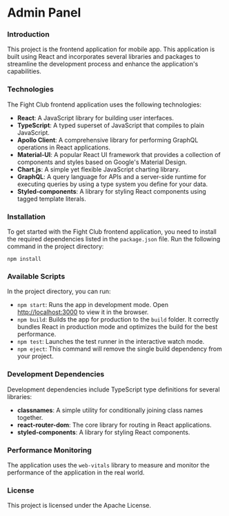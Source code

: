 # Admin Panel

### Introduction
This project is the frontend application for mobile app. This application is built using React and incorporates several libraries and packages to streamline the development process and enhance the application's capabilities.

### Technologies
The Fight Club frontend application uses the following technologies:
- **React**: A JavaScript library for building user interfaces.
- **TypeScript**: A typed superset of JavaScript that compiles to plain JavaScript.
- **Apollo Client**: A comprehensive library for performing GraphQL operations in React applications.
- **Material-UI**: A popular React UI framework that provides a collection of components and styles based on Google's Material Design.
- **Chart.js**: A simple yet flexible JavaScript charting library.
- **GraphQL**: A query language for APIs and a server-side runtime for executing queries by using a type system you define for your data.
- **Styled-components**: A library for styling React components using tagged template literals.

### Installation
To get started with the Fight Club frontend application, you need to install the required dependencies listed in the `package.json` file. Run the following command in the project directory:
```
npm install
```

### Available Scripts
In the project directory, you can run:

- `npm start`: Runs the app in development mode. Open [http://localhost:3000](http://localhost:3000) to view it in the browser.
- `npm build`: Builds the app for production to the `build` folder. It correctly bundles React in production mode and optimizes the build for the best performance.
- `npm test`: Launches the test runner in the interactive watch mode.
- `npm eject`: This command will remove the single build dependency from your project.

### Development Dependencies
Development dependencies include TypeScript type definitions for several libraries:
- **classnames**: A simple utility for conditionally joining class names together.
- **react-router-dom**: The core library for routing in React applications.
- **styled-components**: A library for styling React components.

### Performance Monitoring
The application uses the `web-vitals` library to measure and monitor the performance of the application in the real world.

### License
This project is licensed under the Apache License.
